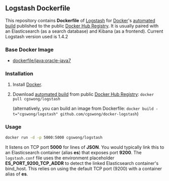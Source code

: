 ## Logstash Dockerfile

This repository contains **Dockerfile** of [Logstash](http://www.elasticsearch.org/) for [Docker](https://www.docker.com/)'s [automated build](https://registry.hub.docker.com/u/cgswong/logstash/) published to the public [Docker Hub Registry](https://registry.hub.docker.com/).
It is usually paired with an Elasticsearch (as a search database) and Kibana (as a frontend). Current Logstash version used is 1.4.2

### Base Docker Image

* [dockerfile/java:oracle-java7](http://dockerfile.github.io/#/java)

### Installation

1. Install [Docker](https://www.docker.com/).

2. Download [automated build](https://registry.hub.docker.com/u/cgswong/logstash/) from public [Docker Hub Registry](https://registry.hub.docker.com/): `docker pull cgswong/logstash`

   (alternatively, you can build an image from Dockerfile: `docker build -t="cgswong/logstash" github.com/cgswong/docker-logstash`)

### Usage

```sh
docker run -d -p 5000:5000 cgswong/logstash
```

It listens on TCP port **5000** for lines of **JSON**. You would typically link this to an Elasticsearch container (alias **es**) that exposes port **9200**. The `logstash.conf` file uses the environment placeholder **ES_PORT_9200_TCP_ADDR** to detect the linked Elasticsearch container's bind_host. This relies on using the default TCP port (9200) with a container alias of **es**.
